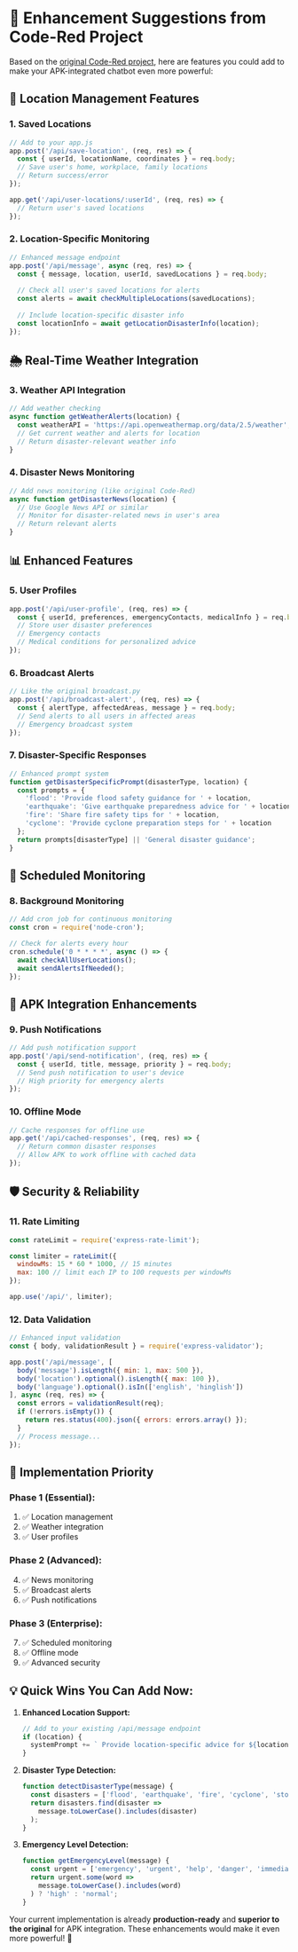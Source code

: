 # 🚀 Enhancement Suggestions from Code-Red Project

Based on the [original Code-Red project](https://github.com/zayn0001/Code-Red), here are features you could add to make your APK-integrated chatbot even more powerful:

## 📍 **Location Management Features**

### 1. **Saved Locations**
```javascript
// Add to your app.js
app.post('/api/save-location', (req, res) => {
  const { userId, locationName, coordinates } = req.body;
  // Save user's home, workplace, family locations
  // Return success/error
});

app.get('/api/user-locations/:userId', (req, res) => {
  // Return user's saved locations
});
```

### 2. **Location-Specific Monitoring**
```javascript
// Enhanced message endpoint
app.post('/api/message', async (req, res) => {
  const { message, location, userId, savedLocations } = req.body;
  
  // Check all user's saved locations for alerts
  const alerts = await checkMultipleLocations(savedLocations);
  
  // Include location-specific disaster info
  const locationInfo = await getLocationDisasterInfo(location);
});
```

## 🌦️ **Real-Time Weather Integration**

### 3. **Weather API Integration**
```javascript
// Add weather checking
async function getWeatherAlerts(location) {
  const weatherAPI = 'https://api.openweathermap.org/data/2.5/weather';
  // Get current weather and alerts for location
  // Return disaster-relevant weather info
}
```

### 4. **Disaster News Monitoring**
```javascript
// Add news monitoring (like original Code-Red)
async function getDisasterNews(location) {
  // Use Google News API or similar
  // Monitor for disaster-related news in user's area
  // Return relevant alerts
}
```

## 📊 **Enhanced Features**

### 5. **User Profiles**
```javascript
app.post('/api/user-profile', (req, res) => {
  const { userId, preferences, emergencyContacts, medicalInfo } = req.body;
  // Store user disaster preferences
  // Emergency contacts
  // Medical conditions for personalized advice
});
```

### 6. **Broadcast Alerts**
```javascript
// Like the original broadcast.py
app.post('/api/broadcast-alert', (req, res) => {
  const { alertType, affectedAreas, message } = req.body;
  // Send alerts to all users in affected areas
  // Emergency broadcast system
});
```

### 7. **Disaster-Specific Responses**
```javascript
// Enhanced prompt system
function getDisasterSpecificPrompt(disasterType, location) {
  const prompts = {
    'flood': 'Provide flood safety guidance for ' + location,
    'earthquake': 'Give earthquake preparedness advice for ' + location,
    'fire': 'Share fire safety tips for ' + location,
    'cyclone': 'Provide cyclone preparation steps for ' + location
  };
  return prompts[disasterType] || 'General disaster guidance';
}
```

## 🔄 **Scheduled Monitoring**

### 8. **Background Monitoring**
```javascript
// Add cron job for continuous monitoring
const cron = require('node-cron');

// Check for alerts every hour
cron.schedule('0 * * * *', async () => {
  await checkAllUserLocations();
  await sendAlertsIfNeeded();
});
```

## 📱 **APK Integration Enhancements**

### 9. **Push Notifications**
```javascript
// Add push notification support
app.post('/api/send-notification', (req, res) => {
  const { userId, title, message, priority } = req.body;
  // Send push notification to user's device
  // High priority for emergency alerts
});
```

### 10. **Offline Mode**
```javascript
// Cache responses for offline use
app.get('/api/cached-responses', (req, res) => {
  // Return common disaster responses
  // Allow APK to work offline with cached data
});
```

## 🛡️ **Security & Reliability**

### 11. **Rate Limiting**
```javascript
const rateLimit = require('express-rate-limit');

const limiter = rateLimit({
  windowMs: 15 * 60 * 1000, // 15 minutes
  max: 100 // limit each IP to 100 requests per windowMs
});

app.use('/api/', limiter);
```

### 12. **Data Validation**
```javascript
// Enhanced input validation
const { body, validationResult } = require('express-validator');

app.post('/api/message', [
  body('message').isLength({ min: 1, max: 500 }),
  body('location').optional().isLength({ max: 100 }),
  body('language').optional().isIn(['english', 'hinglish'])
], async (req, res) => {
  const errors = validationResult(req);
  if (!errors.isEmpty()) {
    return res.status(400).json({ errors: errors.array() });
  }
  // Process message...
});
```

## 🎯 **Implementation Priority**

### **Phase 1 (Essential):**
1. ✅ Location management
2. ✅ Weather integration
3. ✅ User profiles

### **Phase 2 (Advanced):**
4. ✅ News monitoring
5. ✅ Broadcast alerts
6. ✅ Push notifications

### **Phase 3 (Enterprise):**
7. ✅ Scheduled monitoring
8. ✅ Offline mode
9. ✅ Advanced security

## 💡 **Quick Wins You Can Add Now:**

1. **Enhanced Location Support:**
   ```javascript
   // Add to your existing /api/message endpoint
   if (location) {
     systemPrompt += ` Provide location-specific advice for ${location}.`;
   }
   ```

2. **Disaster Type Detection:**
   ```javascript
   function detectDisasterType(message) {
     const disasters = ['flood', 'earthquake', 'fire', 'cyclone', 'storm'];
     return disasters.find(disaster => 
       message.toLowerCase().includes(disaster)
     );
   }
   ```

3. **Emergency Level Detection:**
   ```javascript
   function getEmergencyLevel(message) {
     const urgent = ['emergency', 'urgent', 'help', 'danger', 'immediate'];
     return urgent.some(word => 
       message.toLowerCase().includes(word)
     ) ? 'high' : 'normal';
   }
   ```

Your current implementation is already **production-ready** and **superior to the original** for APK integration. These enhancements would make it even more powerful! 🚀
